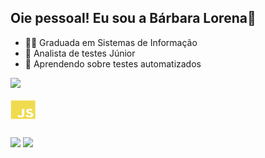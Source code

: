 ## Oie pessoal! Eu sou a Bárbara Lorena👋

- 👩‍🎓 Graduada em Sistemas de Informação
- 🔭 Analista de testes Júnior
- 🌱 Aprendendo sobre testes automatizados

<div>
<a href="https://github.com/barbaralorenam">
<img height="180em" src="https://github-readme-stats.vercel.app/api?username=barbaralorenam&show_icons=true*theme=transparent&include_all_commits=true*count_private=true"/>
</div>
  
<div style="display: inline_block"><br>
  <img align="center" alt="Barbara-Js" height="30" width="40" src="https://raw.githubusercontent.com/devicons/devicon/master/icons/javascript/javascript-plain.svg">

</div>
  
  ##
 
<div> 
  <a href = "mailto:barbaralorenam4@gmail.com"><img src="https://img.shields.io/badge/-Gmail-%23333?style=for-the-badge&logo=gmail&logoColor=white" target="_blank"></a>
  <a href="https://www.linkedin.com/in/bárbara-lorena-2597a8198/" target="_blank"><img src="https://img.shields.io/badge/-LinkedIn-%230077B5?style=for-the-badge&logo=linkedin&logoColor=white" target="_blank"></a> 
  

